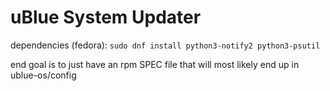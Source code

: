 # uBlue System Updater



dependencies (fedora): `sudo dnf install python3-notify2 python3-psutil`

end goal is to just have an rpm SPEC file that will most likely end up in ublue-os/config


